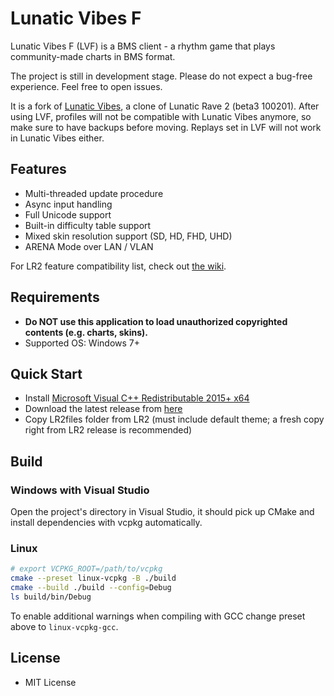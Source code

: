 # Lunatic Vibes F

Lunatic Vibes F (LVF) is a BMS client - a rhythm game that plays community-made charts in BMS format.

The project is still in development stage. Please do not expect a bug-free experience. Feel free to open issues.

It is a fork of [Lunatic Vibes](https://github.com/yaasdf/lunaticvibes), a clone of Lunatic Rave 2 (beta3 100201).
After using LVF, profiles will not be compatible with Lunatic Vibes anymore, so make sure to have backups before moving.
Replays set in LVF will not work in Lunatic Vibes either.

## Features

- Multi-threaded update procedure
- Async input handling
- Full Unicode support
- Built-in difficulty table support
- Mixed skin resolution support (SD, HD, FHD, UHD)
- ARENA Mode over LAN / VLAN

For LR2 feature compatibility list, check out [the wiki](https://github.com/chown2/lunaticvibesf/wiki/LR2-Features-Compatibility).

## Requirements

- **Do NOT use this application to load unauthorized copyrighted contents (e.g. charts, skins).**
- Supported OS: Windows 7+

## Quick Start

- Install [Microsoft Visual C++ Redistributable 2015+ x64](https://aka.ms/vs/17/release/vc_redist.x64.exe)
- Download the latest release from [here](https://github.com/chown2/lunaticvibesf/releases)
- Copy LR2files folder from LR2 (must include default theme; a fresh copy right from LR2 release is recommended)

## Build

### Windows with Visual Studio

Open the project's directory in Visual Studio, it should pick up CMake and install dependencies with vcpkg
automatically.

### Linux

```sh
# export VCPKG_ROOT=/path/to/vcpkg
cmake --preset linux-vcpkg -B ./build
cmake --build ./build --config=Debug
ls build/bin/Debug
```

To enable additional warnings when compiling with GCC change preset above to `linux-vcpkg-gcc`.

## License

- MIT License
